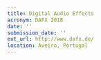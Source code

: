 ```yaml
---
title: Digital Audio Effects
acronym: DAFX 2018
date: ''
submission_date: ''
ext_url: http://www.dafx.de/
location: Aveiro, Portugal
---
```

